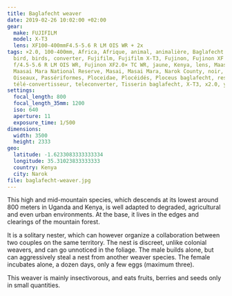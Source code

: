 ```yaml
---
title: Baglafecht weaver
date: 2019-02-26 10:02:00 +02:00
gear:
  make: FUJIFILM
  model: X-T3
  lens: XF100-400mmF4.5-5.6 R LM OIS WR + 2x
tags: ×2.0, 100-400mm, Africa, Afrique, animal, animalière, Baglafecht weaver,
  bird, birds, converter, Fujifilm, Fujifilm X-T3, Fujinon, Fujinon XF 100-400mm
  f/4.5-5.6 R LM OIS WR, Fujinon XF2.0× TC WR, jaune, Kenya, lens, Maasai,
  Maasai Mara National Reserve, Masai, Masai Mara, Narok County, noir, oiseau,
  Oiseaux, Passériformes, Ploceidae, Plocéidés, Ploceus baglafecht, reserve,
  télé-convertisseur, teleconverter, Tisserin baglafecht, X-T3, x2.0, yellow
settings:
  focal_length: 800
  focal_length_35mm: 1200
  iso: 640
  aperture: 11
  exposure_time: 1/500
dimensions:
  width: 3500
  height: 2333
geo:
  latitude: -1.6233083333333334
  longitude: 35.31023833333333
  country: Kenya
  city: Narok
file: baglafecht-weaver.jpg
---
```


This high and mid-mountain species, which descends at its lowest around 800 meters in Uganda and Kenya, is well adapted to degraded, agricultural and even urban environments. At the base, it lives in the edges and clearings of the mountain forest.

It is a solitary nester, which can however organize a collaboration between two couples on the same territory. The nest is discreet, unlike colonial weavers, and can go unnoticed in the foliage. The male builds alone, but can aggressively steal a nest from another weaver species. The female incubates alone, a dozen days, only a few eggs (maximum three).

This weaver is mainly insectivorous, and eats fruits, berries and seeds only in small quantities.
